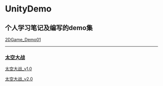 # UnityDemo

## 个人学习笔记及编写的demo集

[2DGame_Demo01](https://github.com/justguang/UnityDemo/releases/tag/2DGame_Demo01)

*********************************************************************************************

### [太空大战](https://github.com/justguang/UnityDemo/tree/airplane)
[太空大战_v1.0](https://github.com/justguang/UnityDemo/releases/tag/airplane_v1.0)

[太空大战_v2.0](https://github.com/justguang/UnityDemo/releases/tag/airplane_v2.0)


